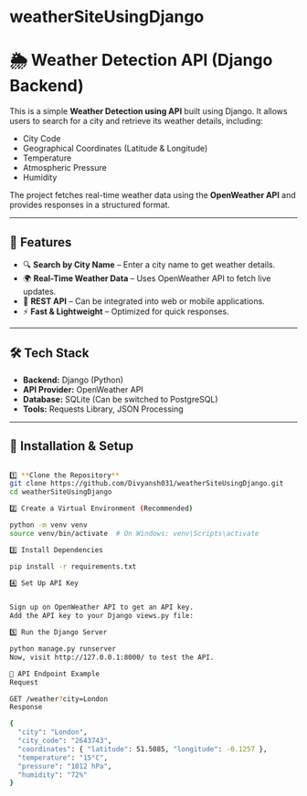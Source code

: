 # weatherSiteUsingDjango

# 🌦 Weather Detection API (Django Backend)

This is a simple **Weather Detection using API** built using Django. It allows users to search for a city and retrieve its weather details, including:
- City Code
- Geographical Coordinates (Latitude & Longitude)
- Temperature
- Atmospheric Pressure
- Humidity

The project fetches real-time weather data using the **OpenWeather API** and provides responses in a structured format.

---

## 🚀 Features

- 🔍 **Search by City Name** – Enter a city name to get weather details.
- 🌍 **Real-Time Weather Data** – Uses OpenWeather API to fetch live updates.
- 📡 **REST API** – Can be integrated into web or mobile applications.
- ⚡ **Fast & Lightweight** – Optimized for quick responses.

---

## 🛠️ Tech Stack

- **Backend:** Django (Python)
- **API Provider:** OpenWeather API
- **Database:** SQLite (Can be switched to PostgreSQL)
- **Tools:** Requests Library, JSON Processing

---

## 🔧 Installation & Setup

```bash

1️⃣ **Clone the Repository**
git clone https://github.com/Divyansh031/weatherSiteUsingDjango.git
cd weatherSiteUsingDjango

2️⃣ Create a Virtual Environment (Recommended)

python -m venv venv
source venv/bin/activate  # On Windows: venv\Scripts\activate

3️⃣ Install Dependencies

pip install -r requirements.txt

4️⃣ Set Up API Key


Sign up on OpenWeather API to get an API key.
Add the API key to your Django views.py file:

5️⃣ Run the Django Server

python manage.py runserver
Now, visit http://127.0.0.1:8000/ to test the API.

📡 API Endpoint Example
Request

GET /weather?city=London
Response

{
  "city": "London",
  "city_code": "2643743",
  "coordinates": { "latitude": 51.5085, "longitude": -0.1257 },
  "temperature": "15°C",
  "pressure": "1012 hPa",
  "humidity": "72%"
}
